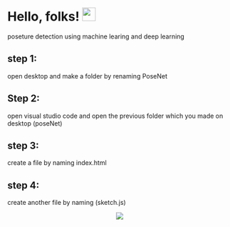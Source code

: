 # Hello, folks! <img src="https://raw.githubusercontent.com/MartinHeinz/MartinHeinz/master/wave.gif" width="30px">
<p style="text-align:center"></p>
 poseture detection using machine learing and deep learning 

## step 1:
open desktop and  make a folder by renaming PoseNet 

## Step 2:
open visual studio code and open the previous folder which you made on desktop (poseNet)


## step 3:
create a file by naming index.html

## step 4:
create another file by naming (sketch.js)
<p align="center">
  <img src="http://some_place.com/image.png" />
</p>

